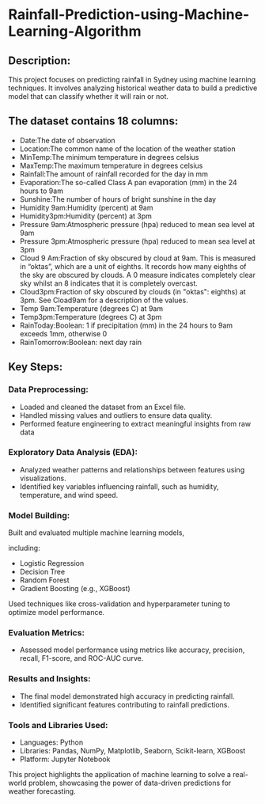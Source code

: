 # Rainfall-Prediction-using-Machine-Learning-Algorithm

## Description: 
This project focuses on predicting rainfall in Sydney using machine learning techniques. It involves analyzing historical weather data to build a predictive model that can classify whether it will rain or not.

## The dataset contains 18 columns:
- Date:The date of observation
- Location:The common name of the location of the weather station
- MinTemp:The minimum temperature in degrees celsius
- MaxTemp:The maximum temperature in degrees celsius
- Rainfall:The amount of rainfall recorded for the day in mm
- Evaporation:The so-called Class A pan evaporation (mm) in the 24 hours to 9am
- Sunshine:The number of hours of bright sunshine in the day
- Humidity 9am:Humidity (percent) at 9am
- Humidity3pm:Humidity (percent) at 3pm
- Pressure 9am:Atmospheric pressure (hpa) reduced to mean sea level at 9am
- Pressure 3pm:Atmospheric pressure (hpa) reduced to mean sea level at 3pm
- Cloud 9 Am:Fraction of sky obscured by cloud at 9am. This is measured in “oktas”, which are a unit of eighths. It records how many eighths of the sky are obscured by clouds. A 0 measure
  indicates completely clear sky whilst an 8 indicates that it is completely overcast.
- Cloud3pm:Fraction of sky obscured by clouds (in "oktas": eighths) at 3pm. See Cload9am for a description of the values.
- Temp 9am:Temperature (degrees C) at 9am
- Temp3pm:Temperature (degrees C) at 3pm
- RainToday:Boolean: 1 if precipitation (mm) in the 24 hours to 9am exceeds 1mm, otherwise 0
- RainTomorrow:Boolean: next day rain

## Key Steps:

### Data Preprocessing:

- Loaded and cleaned the dataset from an Excel file.
- Handled missing values and outliers to ensure data quality.
- Performed feature engineering to extract meaningful insights from raw data

### Exploratory Data Analysis (EDA):

- Analyzed weather patterns and relationships between features using visualizations.
- Identified key variables influencing rainfall, such as humidity, temperature, and wind speed.

### Model Building:

Built and evaluated multiple machine learning models,

including:
- Logistic Regression
- Decision Tree
- Random Forest
- Gradient Boosting (e.g., XGBoost)

Used techniques like cross-validation and hyperparameter tuning to optimize model performance.

### Evaluation Metrics:
- Assessed model performance using metrics like accuracy, precision, recall, F1-score, and ROC-AUC curve.

### Results and Insights:

- The final model demonstrated high accuracy in predicting rainfall.
- Identified significant features contributing to rainfall predictions.

### Tools and Libraries Used:

- Languages: Python
- Libraries: Pandas, NumPy, Matplotlib, Seaborn, Scikit-learn, XGBoost
- Platform: Jupyter Notebook

This project highlights the application of machine learning to solve a real-world problem, showcasing the power of data-driven predictions for weather forecasting.

